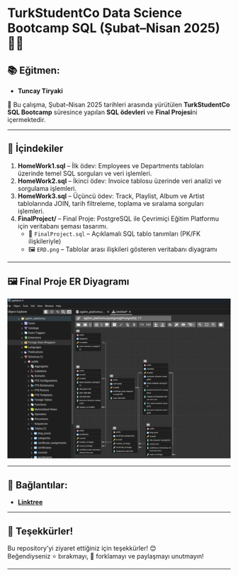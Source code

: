 # TurkStudentCo Data Science Bootcamp SQL (Şubat–Nisan 2025) 🧑‍💻

## 📚 Eğitmen:
- **Tuncay Tiryaki**

📆 Bu çalışma, Şubat–Nisan 2025 tarihleri arasında yürütülen **TurkStudentCo SQL Bootcamp** süresince yapılan **SQL ödevleri** ve **Final Projesi**ni içermektedir.

---

## 📂 İçindekiler

1. **HomeWork1.sql** – İlk ödev: Employees ve Departments tabloları üzerinde temel SQL sorguları ve veri işlemleri.
2. **HomeWork2.sql** – İkinci ödev: Invoice tablosu üzerinde veri analizi ve sorgulama işlemleri. 
3. **HomeWork3.sql** – Üçüncü ödev: Track, Playlist, Album ve Artist tablolarında JOIN, tarih filtreleme, toplama ve sıralama sorguları işlemleri.
4. **FinalProject/** – Final Proje: PostgreSQL ile Çevrimiçi Eğitim Platformu için veritabanı şeması tasarımı.
   - 📄 `FinalProject.sql` – Açıklamalı SQL tablo tanımları (PK/FK ilişkileriyle)
   - 🖼️ `ERD.png` – Tablolar arası ilişkileri gösteren veritabanı diyagramı

---

## 🖼️ Final Proje ER Diyagramı

![ER Diyagramı](FinalProject/ERD.png)

---

## 🔗 Bağlantılar:
- [**Linktree**](https://linktr.ee/arzubesiroglu)

---

## 📝 Teşekkürler!
Bu repository'yi ziyaret ettiğiniz için teşekkürler! 😊  
Beğendiyseniz ⭐ bırakmayı, 🍴 forklamayı ve paylaşmayı unutmayın!

---


